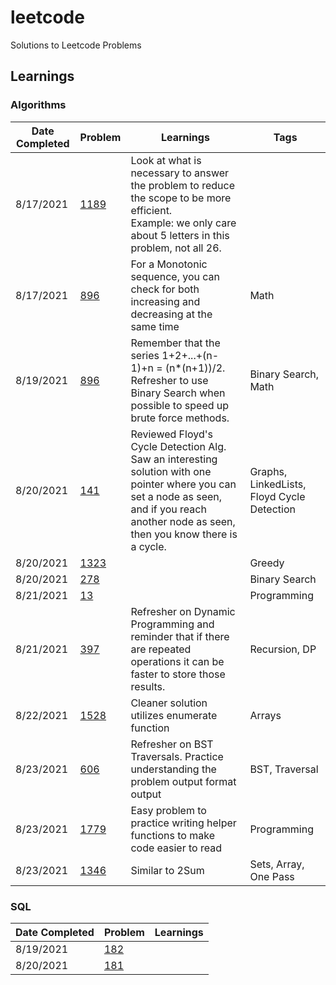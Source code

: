 # leetcode

Solutions to Leetcode Problems

## Learnings

### Algorithms

| Date Completed | Problem                                                                                 | Learnings                                                                                                                                                                                   | Tags                                       |
| -------------- | --------------------------------------------------------------------------------------- | ------------------------------------------------------------------------------------------------------------------------------------------------------------------------------------------- | ------------------------------------------ |
| 8/17/2021      | [1189](Python_Solutions/1189_Maximum_Number_of_Balloons.py)                             | Look at what is necessary to answer the problem to reduce the scope to be more efficient. <br /> Example: we only care about 5 letters in this problem, not all 26.                         |                                            |
| 8/17/2021      | [896](Python_Solutions/896_Monotonic_Array.py)                                          | For a Monotonic sequence, you can check for both increasing and decreasing at the same time                                                                                                 | Math                                       |
| 8/19/2021      | [896](Python_Solutions/441_Arranging_Coins.py)                                          | Remember that the series 1+2+...+(n-1)+n = (n\*(n+1))/2. Refresher to use Binary Search when possible to speed up brute force methods.                                                      | Binary Search, Math                        |
| 8/20/2021      | [141](Python_Solutions/141_Linked_List_Cycle.py)                                        | Reviewed Floyd's Cycle Detection Alg. Saw an interesting solution with one pointer where you can set a node as seen, and if you reach another node as seen, then you know there is a cycle. | Graphs, LinkedLists, Floyd Cycle Detection |
| 8/20/2021      | [1323](Python_Solutions/1323_Maximum_69_Number.py)                                      |                                                                                                                                                                                             | Greedy                                     |
| 8/20/2021      | [278](Python_Solutions/278_First_Bad_Version.py)                                        |                                                                                                                                                                                             | Binary Search                              |
| 8/21/2021      | [13](Python_Solutions/13_Roman_to_Integer.py)                                           |                                                                                                                                                                                             | Programming                                |
| 8/21/2021      | [397](Python_Solutions/397_Integer_Replacement.py)                                      | Refresher on Dynamic Programming and reminder that if there are repeated operations it can be faster to store those results.                                                                | Recursion, DP                              |
| 8/22/2021      | [1528](Python_Solutions/1528_Shuffle_String.py)                                         | Cleaner solution utilizes enumerate function                                                                                                                                                | Arrays                                     |
| 8/23/2021      | [606](Python_Solutions/606_Construct_String_from_Binary_Tree.py)                        | Refresher on BST Traversals. Practice understanding the problem output format output                                                                                                        | BST, Traversal                             |
| 8/23/2021      | [1779](Python_Solutions/1779_Find_Nearest_Point_That_Has_the_Same_X_or_Y_Coordinate.py) | Easy problem to practice writing helper functions to make code easier to read                                                                                                               | Programming                                |
| 8/23/2021      | [1346](Python_Solutions/1346_Check_If_N_and_Its_Double_Exist.py)                        | Similar to 2Sum                                                                                                                                                                             | Sets, Array, One Pass                      |

### SQL

| Date Completed | Problem                                                                 | Learnings |
| -------------- | ----------------------------------------------------------------------- | --------- |
| 8/19/2021      | [182](SQL_Solutions/182_Duplicate_Emails.sql)                           |           |
| 8/20/2021      | [181](SQL_Solutions/181_Employees_Earning_More_Than_Their_Managers.sql) |           |
